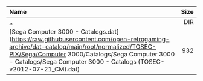 |Name|Size|
|:---|---:|
|[..](../index.html)|DIR|
|[Sega Computer 3000 - Catalogs.dat](https://raw.githubusercontent.com/open-retrogaming-archive/dat-catalog/main/root/normalized/TOSEC-PIX/Sega/Computer 3000/Catalogs/Sega Computer 3000 - Catalogs/Sega Computer 3000 - Catalogs (TOSEC-v2012-07-21_CM).dat)|932|
